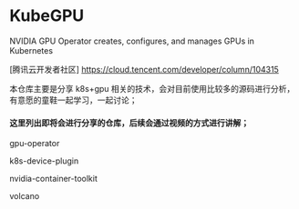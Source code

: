 # KubeGPU
NVIDIA GPU Operator creates, configures, and manages GPUs in Kubernetes

[腾讯云开发者社区]
https://cloud.tencent.com/developer/column/104315

本仓库主要是分享 k8s+gpu 相关的技术，会对目前使用比较多的源码进行分析，有意愿的童鞋一起学习，一起讨论；

#### 这里列出即将会进行分享的仓库，后续会通过视频的方式进行讲解；

gpu-operator

k8s-device-plugin

nvidia-container-toolkit

volcano 




